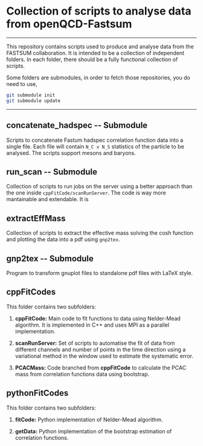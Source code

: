 # Collection of scripts to analyse data from openQCD-Fastsum
---
This repository contains scripts used to produce and analyse data from the FASTSUM
collaboration. It is intended to be a collection of independent folders. In each
folder, there should be a fully functional collection of scripts.

Some folders are submodules, in order to fetch those repositories, you do need to
use,

```bash
git submodule init
git submodule update
```

---
## concatenate_hadspec -- Submodule
Scripts to concatenate Fastum hadspec correlation function data into a single file. 
Each file will contain ``N_C x N_S`` statistics of the particle to be analysed. The
scripts support mesons and baryons.

## run_scan -- Submodule
Collection of scripts to run jobs on the server using a better approach than the 
one inside ``cppFitCode/scanRunServer``. The code is way more mantainable and 
extendable. It is

## extractEffMass
Collection of scripts to extract the effective mass solving the cosh function and 
plotting the data into a pdf using ``gnp2tex``.

## gnp2tex -- Submodule
Program to transform gnuplot files to standalone pdf files with LaTeX style.

## cppFitCodes
This folder contains two subfolders:

1. **cppFitCode:** Main code to fit functions to data using Nelder-Mead
   algorithm. It is implemented in C++ and uses MPI as a parallel implementation.

2. **scanRunServer:** Set of scripts to automatise the fit of data from
   different channels and number of points in the time direction using a
   variational method in the window used to estimate the systematic error.

3. **PCACMass:** Code branched from **cppFitCode** to calculate the PCAC
   mass from correlation functions data using bootstrap.

## pythonFitCodes
This folder contains two subfolders:

1. **fitCode:** Python implementation of Nelder-Mead algorithm.

3. **getData:** Python implementation of the bootstrap estimation of
   correlation functions.
